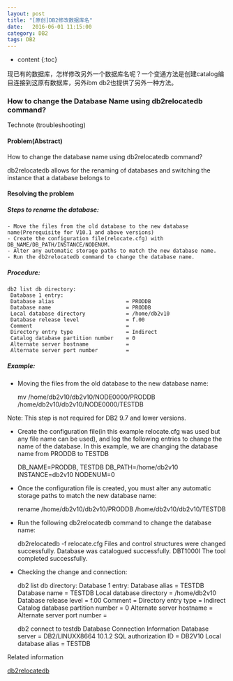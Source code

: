 ```yaml
---
layout: post
title: "[原创]DB2修改数据库名"
date:   2016-06-01 11:15:00
category: DB2
tags: DB2 
---
```


* content
{:toc}

现已有的数据库，怎样修改另外一个数据库名呢？一个变通方法是创建catalog编目连接到这原有数据库，另外ibm db2也提供了另外一种方法。





### How to change the Database Name using db2relocatedb command?



Technote (troubleshooting)

#### Problem(Abstract)

How to change the database name using db2relocatedb command?

db2relocatedb allows for the renaming of databases and switching the instance that a database belongs to

#### Resolving the problem

##### Steps to rename the database:


    - Move the files from the old database to the new database name(Prerequisite for V10.1 and above versions)
    - Create the configuration file(relocate.cfg) with DB_NAME/DB_PATH/INSTANCE/NODENUM.
    - Alter any automatic storage paths to match the new database name.
    - Run the db2relocatedb command to change the database name. 


##### Procedure:

    db2 list db directory:
     Database 1 entry:
     Database alias                       = PRODDB
     Database name                        = PRODDB
     Local database directory             = /home/db2v10
     Database release level               = f.00
     Comment                              =
     Directory entry type                 = Indirect
     Catalog database partition number    = 0
     Alternate server hostname            =
     Alternate server port number         = 


##### Example:

- Moving the files from the old database to the new database name:


    mv /home/db2v10/db2v10/NODE0000/PRODDB /home/db2v10/db2v10/NODE0000/TESTDB 


Note: This step is not required for DB2 9.7 and lower versions.

- Create the configuration file(in this example relocate.cfg was used but any file name can be used), and log the following entries to change the name of the database. In this example, we are changing the database name from PRODDB to TESTDB


    DB_NAME=PRODDB, TESTDB
    DB_PATH=/home/db2v10
    INSTANCE=db2v10
    NODENUM=0 


- Once the configuration file is created, you must alter any automatic storage paths to match the new database name:


    rename /home/db2v10/db2v10/PRODDB /home/db2v10/db2v10/TESTDB


- Run the following db2relocatedb command to change the database name:

    db2relocatedb -f relocate.cfg
    Files and control structures were changed successfully.
    Database was catalogued successfully.
    DBT1000I  The tool completed successfully.


- Checking the change and connection:

    db2 list db directory:
     Database 1 entry:
     Database alias                       = TESTDB
     Database name                        = TESTDB
     Local database directory             = /home/db2v10
     Database release level               = f.00
     Comment                              =
     Directory entry type                 = Indirect
     Catalog database partition number    = 0
     Alternate server hostname            =
     Alternate server port number         =

    db2 connect to testdb
     Database Connection Information
     Database server        = DB2/LINUXX8664 10.1.2
     SQL authorization ID   = DB2V10
     Local database alias   = TESTDB 

Related information				

[db2relocatedb](http://www-01.ibm.com/support/docview.wss?uid=swg21673630)

